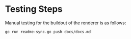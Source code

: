 # Testing Steps

Manual testing for the buildout of the renderer is as follows:

```bash
go run readme-sync.go push docs/docs.md
```
